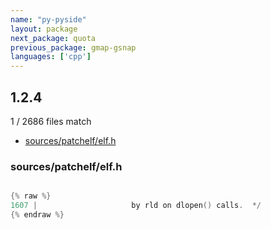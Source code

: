 ```yaml
---
name: "py-pyside"
layout: package
next_package: quota
previous_package: gmap-gsnap
languages: ['cpp']
---
```

## 1.2.4
1 / 2686 files match

 - [sources/patchelf/elf.h](#sourcespatchelfelfh)

### sources/patchelf/elf.h

```cpp

{% raw %}
1607 | 					   by rld on dlopen() calls.  */
{% endraw %}

```